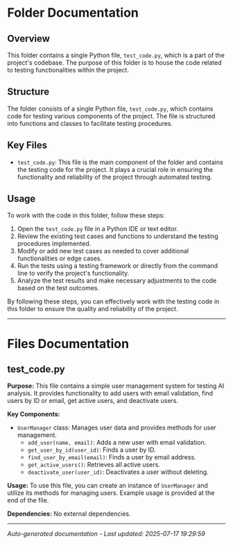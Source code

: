 # Folder Documentation

## Overview
This folder contains a single Python file, `test_code.py`, which is a part of the project's codebase. The purpose of this folder is to house the code related to testing functionalities within the project.

## Structure
The folder consists of a single Python file, `test_code.py`, which contains code for testing various components of the project. The file is structured into functions and classes to facilitate testing procedures.

## Key Files
- `test_code.py`: This file is the main component of the folder and contains the testing code for the project. It plays a crucial role in ensuring the functionality and reliability of the project through automated testing.

## Usage
To work with the code in this folder, follow these steps:
1. Open the `test_code.py` file in a Python IDE or text editor.
2. Review the existing test cases and functions to understand the testing procedures implemented.
3. Modify or add new test cases as needed to cover additional functionalities or edge cases.
4. Run the tests using a testing framework or directly from the command line to verify the project's functionality.
5. Analyze the test results and make necessary adjustments to the code based on the test outcomes.

By following these steps, you can effectively work with the testing code in this folder to ensure the quality and reliability of the project.

---

# Files Documentation

## test_code.py

**Purpose:** This file contains a simple user management system for testing AI analysis. It provides functionality to add users with email validation, find users by ID or email, get active users, and deactivate users.

**Key Components:**
- `UserManager` class: Manages user data and provides methods for user management.
  - `add_user(name, email)`: Adds a new user with email validation.
  - `get_user_by_id(user_id)`: Finds a user by ID.
  - `find_user_by_email(email)`: Finds a user by email address.
  - `get_active_users()`: Retrieves all active users.
  - `deactivate_user(user_id)`: Deactivates a user without deleting.

**Usage:** To use this file, you can create an instance of `UserManager` and utilize its methods for managing users. Example usage is provided at the end of the file.

**Dependencies:** No external dependencies.

---
*Auto-generated documentation - Last updated: 2025-07-17 19:29:59*
